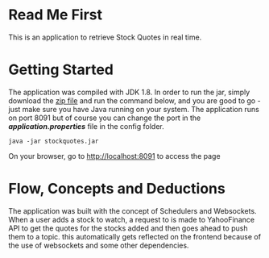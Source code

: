 # Read Me First
This is an application to retrieve Stock Quotes in real time.

# Getting Started
The application was compiled with JDK 1.8. In order to run the jar, simply download the [zip file](https://github.com/codechunker/stockquotes/blob/master/stockquotes.zip)  and run the command below, and you are good to go - just make sure you have Java
running on your system. The application runs on port 8091 but of course you can change the port in the ***application.properties*** file in the config folder.
 ```
java -jar stockquotes.jar
```
On your browser, go to [http://localhost:8091](http://localhost:8091) to access the page
# Flow, Concepts and Deductions
The application was built with the concept of Schedulers and Websockets. 
When a user adds a stock to watch, a request to is made to YahooFinance API to get the quotes for the stocks added and then goes ahead to push them to a topic.
this automatically gets reflected on the frontend because of the use of websockets and some other dependencies.

